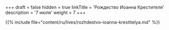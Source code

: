 +++
draft = false
hidden = true
linkTitle = 'Рождество Иоанна Крестителя'
description = '7 июля'
weight = 7
+++

{{% include file="content/ru/lives/rozhdestvo-ioanna-krestitelya.md" %}}
